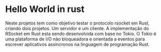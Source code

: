 # Hello World in rust

Neste projetos tem como objetivo testar o protocolo rsocket em Rust, criando dois projetos. Um servidor e um cliente.
A implementação do RSocket em Rust esta sendo desenvolvida com base no Tokio.
O Tokio é uma plataforma de I/O não bloqueadora e orientada a eventos para escrever aplicativos assíncronos na linguagem de programação Rust. 
